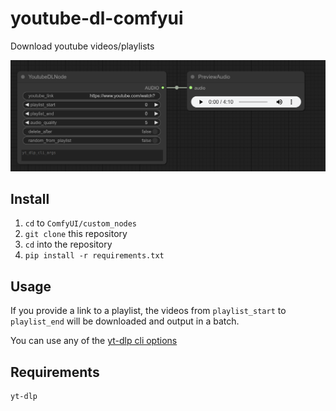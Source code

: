 # youtube-dl-comfyui

Download youtube videos/playlists

![alt text](docs/pictures/demo.png)

## Install

1. `cd` to `ComfyUI/custom_nodes`
1. `git clone` this repository
2. `cd` into the repository
3. `pip install -r requirements.txt`

## Usage

If you provide a link to a playlist, the videos from `playlist_start` to `playlist_end` will be downloaded and output in a batch.

You can use any of the [yt-dlp cli options](https://github.com/yt-dlp/yt-dlp?tab=readme-ov-file#usage-and-options)

## Requirements

```
yt-dlp
```

